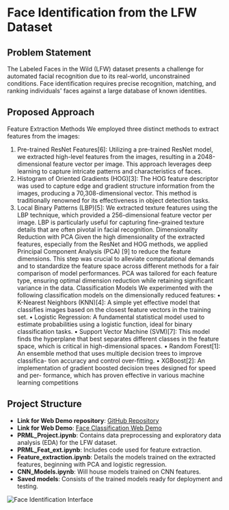 # Face Identification from the LFW Dataset 

## Problem Statement
The Labeled Faces in the Wild (LFW) dataset presents a challenge for automated facial recognition due to its real-world, unconstrained conditions. Face identification requires precise recognition, matching, and ranking individuals' faces against a large database of known identities.

## Proposed Approach

Feature Extraction Methods
We employed three distinct methods to extract features from the images:
1. Pre-trained ResNet Features[6]: Utilizing a pre-trained ResNet model, we extracted high-level
features from the images, resulting in a 2048-dimensional feature vector per image. This approach
leverages deep learning to capture intricate patterns and characteristics of faces.
2. Histogram of Oriented Gradients (HOG)[3]: The HOG feature descriptor was used to capture
edge and gradient structure information from the images, producing a 70,308-dimensional vector.
This method is traditionally renowned for its effectiveness in object detection tasks.
3. Local Binary Patterns (LBP)[5]: We extracted texture features using the LBP technique,
which provided a 256-dimensional feature vector per image. LBP is particularly useful for capturing
fine-grained texture details that are often pivotal in facial recognition.
Dimensionality Reduction with PCA
Given the high dimensionality of the extracted features, especially from the ResNet and HOG methods,
we applied Principal Component Analysis (PCA) [9] to reduce the feature dimensions. This step was
crucial to alleviate computational demands and to standardize the feature space across different methods
for a fair comparison of model performances. PCA was tailored for each feature type, ensuring optimal
dimension reduction while retaining significant variance in the data.
Classification Models
We experimented with the following classification models on the dimensionally reduced features:
• K-Nearest Neighbors (KNN)[4]: A simple yet effective model that classifies images based on
the closest feature vectors in the training set.
• Logistic Regression: A fundamental statistical model used to estimate probabilities using a
logistic function, ideal for binary classification tasks.
• Support Vector Machine (SVM)[7]: This model finds the hyperplane that best separates
different classes in the feature space, which is critical in high-dimensional spaces.
• Random Forest[1]: An ensemble method that uses multiple decision trees to improve classifica-
tion accuracy and control over-fitting.
• XGBoost[2]: An implementation of gradient boosted decision trees designed for speed and per-
formance, which has proven effective in various machine learning competitions
## Project Structure
- **Link for Web Demo repository**: [GitHub Repository](https://github.com/Stardust-01/Face-classification-using-LinearSVC/tree/main)
- **Link for Web Demo**: [Face Classification Web Demo](https://face-classification-using-linearsvc-9mqdfclrzf5wdkmvj9ndj7.streamlit.app/)
- **PRML_Project.ipynb**: Contains data preprocessing and exploratory data analysis (EDA) for the LFW dataset.
- **PRML_Feat_ext.ipynb**: Includes code used for feature extraction.
- **Feature_extraction.ipynb**: Details the models trained on the extracted features, beginning with PCA and logistic regression.
- **CNN_Models.ipynb**: Will house models trained on CNN features.
- **Saved models**: Consists of the trained models ready for deployment and testing.

![Face Identification Interface](path_to_image)  <!-- Replace with the path to the image after adding it to your repository -->
